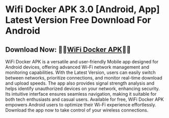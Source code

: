 ﻿# Wifi Docker APK 3.0 [Android, App] Latest Version Free Download For Android 
##  Download Now: 🧚‍♂️[WiFi Docker APK](https://tinyurl.com/vrjy6yrv)🧚‍♀️

WiFi Docker APK is a versatile and user-friendly Mobile app designed for Android devices, offering advanced Wi-Fi network management and monitoring capabilities. With the Latest Version, users can easily switch between networks, prioritize connections, and monitor real-time download and upload speeds. The app also provides signal strength analysis and helps identify unauthorized devices on your network, enhancing security. Its intuitive interface ensures seamless navigation, making it suitable for both tech enthusiasts and casual users. Available for free, WiFi Docker APK empowers Android users to optimize their Wi-Fi experience effortlessly. Download the app now to take control of your wireless connections. 
